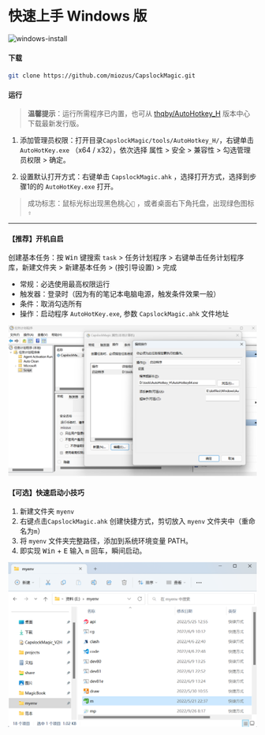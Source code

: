 # 快速上手 Windows 版

![windows-install](../img/windows-install.gif)

#### 下载

```bash
git clone https://github.com/miozus/CapslockMagic.git
```

#### 运行

> **温馨提示**：运行所需程序已内置，也可从 [thqby/AutoHotkey_H](https://github.com/thqby/AutoHotkey_H/releases) 版本中心下载最新发行版。

1. 添加管理员权限：打开目录`CapslockMagic/tools/AutoHotkey_H/`，右键单击 `AutoHotKey.exe` （x64 / x32），依次选择 属性 > 安全 > 兼容性 > 勾选管理员权限 > 确定。

2. 设置默认打开方式：右键单击 `CapslockMagic.ahk` ，选择打开方式，选择到步骤1的的 `AutoHotKey.exe` 打开。

> 成功标志：鼠标光标出现黑色桃心`🖤` ，或者桌面右下角托盘，出现绿色图标 `⇧`


---

#### 【推荐】开机自启

创建基本任务：按 <kbd>Win</kbd> 键搜索 `task` > 任务计划程序 > 右键单击任务计划程序库，新建文件夹 > 新建基本任务 > (按引导设置) > 完成

- 常规：必选使用最高权限运行
- 触发器：登录时（因为有的笔记本电脑电源，触发条件效果一般）
- 条件：取消勾选所有
- 操作：启动程序 `AutoHotKey.exe`, 参数 `CapslockMagic.ahk` 文件地址

![auto-startup-plan](../img/auto-startup-plan.png)


#### 【可选】快速启动小技巧

1. 新建文件夹 `myenv` 
2. 右键点击`CapslockMagic.ahk` 创建快捷方式，剪切放入 `myenv` 文件夹中（重命名为`m`）
3. 将 `myenv` 文件夹完整路径，添加到系统环境变量 PATH。
4. 即实现 <kbd> Win</kbd> + <kbd>E</kbd> 输入 `m` 回车，瞬间启动。

![myenv-tip](../img/myenv-tip.png)